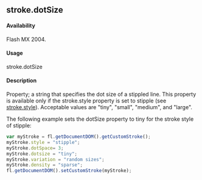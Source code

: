 ## stroke.dotSize

#### Availability

Flash MX 2004.

#### Usage

stroke.dotSize

#### Description

Property; a string that specifies the dot size of a stippled line. This property is available only if the stroke.style
property is set to stipple (see [stroke.style](../Stroke_object/stroke20.md)). Acceptable values are "tiny", "small", "medium", and "large". 

The following example sets the dotSize property to tiny for the stroke style of stipple:
```javascript
var myStroke = fl.getDocumentDOM().getCustomStroke(); 
myStroke.style = "stipple";
myStroke.dotSpace= 3; 
myStroke.dotsize = "tiny"; 
myStroke.variation = "random sizes"; 
myStroke.density = "sparse";
fl.getDocumentDOM().setCustomStroke(myStroke);
```
